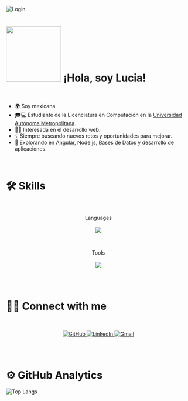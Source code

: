 
<!--
**Diose03/Diose03** is a ✨ _special_ ✨ repository because its `README.md` (this file) appears on your GitHub profile.-->
![Login](https://github.com/Diose03/Diose03/blob/main/Login1.gif)


<h1 align="left""><img src="https://media4.giphy.com/media/v1.Y2lkPTc5MGI3NjExM3I3cTA0eW55bHg2YXUxY2YzZTU3ZDNmcjI1ZWRvcW83ZWp5Mnp3aiZlcD12MV9pbnRlcm5hbF9naWZfYnlfaWQmY3Q9cw/DTJTvfcz9gRMe3i2pV/giphy.gif" width="150px"><b> ¡Hola, soy Lucia! </b></h1>
<!--img align="right" width=150px alt="Unicorn" src="https://img1.picmix.com/output/stamp/normal/7/9/9/5/2335997_2f709.gif"/-->

<br>

- 🌍 Soy mexicana.
-  🎓💻 Estudiante de la Licenciatura en Computación en la <a href="https://www.uam.mx/unidad_iztapalapa.html">Universidad Autónoma Metropolitana</a>.  
- 👨‍💻 Interesada en el desarrollo web.
  <!--img align="right" width=150px alt="Unicorn" src="https://media3.giphy.com/media/v1.Y2lkPTc5MGI3NjExMWdmZGNkZmt6cXV0NWUwazM1c25sd3ZqZzIyZGVrbjM3YW9hbzNudiZlcD12MV9pbnRlcm5hbF9naWZfYnlfaWQmY3Q9dHM/p7h0Fsn0RKgLDQRZsK/giphy.gif"/-->
- 💡 Siempre buscando nuevos retos y oportunidades para mejorar.
- 🚀 Explorando en Angular, Node.js, Bases de Datos y desarrollo de aplicaciones.
<br><br><br>


# 🛠️ Skills

<br>
<div>
<p align="center">
   Languages
  <br><br>
  <a href="https://skillicons.dev">
    <img src="https://skillicons.dev/icons?i=java,py,js,html,css" />
  </a>
</p>
</div>

<br>
<div>
  
<p align="center">
  Tools
  <br><br>
  <a href="https://skillicons.dev">
    <img src="https://skillicons.dev/icons?i=angular,mysql,bootstrap,figma,codepen,eclipse,git,github,vscode" />
  </a>
</p>
</div>

<br><br>

# 🤝🏻 Connect with me
<br>
<p align="center">
  <a href="https://github.com/Diose03" target="_blank">
    <img src="https://skillicons.dev/icons?i=github" alt="GitHub"/>
  </a>
  <a href="https://www.linkedin.com/in/lucia-villa-figueroa-a103b333a" target="_blank">
    <img src="https://skillicons.dev/icons?i=linkedin" alt="LinkedIn"/>
  </a>
  <a href="mailto:ldvf03@gmail.com" target="_blank">
    <img src="https://skillicons.dev/icons?i=gmail" alt="Gmail" />
  </a>
</p>

</div>

<br><br>

# ⚙️  GitHub Analytics
![Top Langs](https://github-readme-stats.vercel.app/api/top-langs/?username=Diose03&theme=material-palenight&layout=compact)
